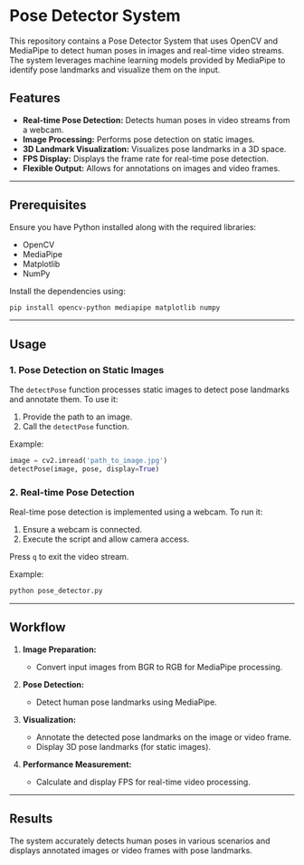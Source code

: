 # Pose Detector System

This repository contains a Pose Detector System that uses OpenCV and MediaPipe to detect human poses in images and real-time video streams. The system leverages machine learning models provided by MediaPipe to identify pose landmarks and visualize them on the input.

## Features

- **Real-time Pose Detection:** Detects human poses in video streams from a webcam.
- **Image Processing:** Performs pose detection on static images.
- **3D Landmark Visualization:** Visualizes pose landmarks in a 3D space.
- **FPS Display:** Displays the frame rate for real-time pose detection.
- **Flexible Output:** Allows for annotations on images and video frames.

---

## Prerequisites

Ensure you have Python installed along with the required libraries:

- OpenCV
- MediaPipe
- Matplotlib
- NumPy

Install the dependencies using:
```bash
pip install opencv-python mediapipe matplotlib numpy
```

---

## Usage

### 1. Pose Detection on Static Images

The `detectPose` function processes static images to detect pose landmarks and annotate them. To use it:

1. Provide the path to an image.
2. Call the `detectPose` function.

Example:
```python
image = cv2.imread('path_to_image.jpg')
detectPose(image, pose, display=True)
```

### 2. Real-time Pose Detection

Real-time pose detection is implemented using a webcam. To run it:

1. Ensure a webcam is connected.
2. Execute the script and allow camera access.

Press `q` to exit the video stream.

Example:
```python
python pose_detector.py
```

---

## Workflow

1. **Image Preparation:**
   - Convert input images from BGR to RGB for MediaPipe processing.

2. **Pose Detection:**
   - Detect human pose landmarks using MediaPipe.

3. **Visualization:**
   - Annotate the detected pose landmarks on the image or video frame.
   - Display 3D pose landmarks (for static images).

4. **Performance Measurement:**
   - Calculate and display FPS for real-time video processing.

---

## Results

The system accurately detects human poses in various scenarios and displays annotated images or video frames with pose landmarks.
